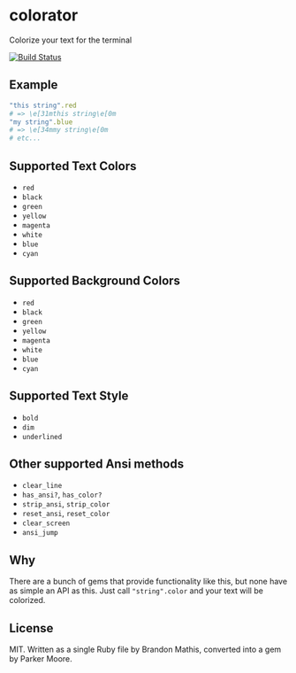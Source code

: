 # colorator

Colorize your text for the terminal

[![Build Status](https://travis-ci.org/octopress/colorator.png?branch=master)](https://travis-ci.org/octopress/colorator)

## Example

```ruby
"this string".red
# => \e[31mthis string\e[0m
"my string".blue
# => \e[34mmy string\e[0m
# etc...
```

## Supported Text Colors

- `red`
- `black`
- `green`
- `yellow`
- `magenta`
- `white`
- `blue`
- `cyan`

## Supported Background Colors

- `red`
- `black`
- `green`
- `yellow`
- `magenta`
- `white`
- `blue`
- `cyan`

## Supported Text Style

- `bold`
- `dim`
- `underlined`

## Other supported Ansi methods

- `clear_line`
- `has_ansi?`, `has_color?`
- `strip_ansi`, `strip_color`
- `reset_ansi`, `reset_color`
- `clear_screen`
- `ansi_jump`

## Why

There are a bunch of gems that provide functionality like this, but none have
as simple an API as this. Just call `"string".color` and your text will be
colorized.

## License

MIT. Written as a single Ruby file by Brandon Mathis, converted into a gem by
Parker Moore.
